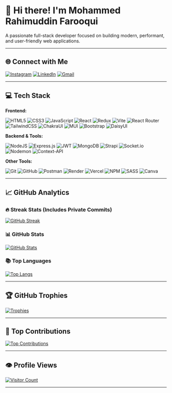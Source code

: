 # 👋 Hi there! I'm Mohammed Rahimuddin Farooqui

A passionate full-stack developer focused on building modern, performant, and user-friendly web applications.

---

## 🌐 Connect with Me

[![Instagram](https://img.shields.io/badge/Instagram-%23E4405F.svg?logo=Instagram&logoColor=white)](https://instagram.com/rahim.farooqui)
[![LinkedIn](https://img.shields.io/badge/LinkedIn-%230077B5.svg?logo=linkedin&logoColor=white)](https://www.linkedin.com/in/mohammed-rahimuddin-farooqui-276b0631a/)
[![Gmail](https://img.shields.io/badge/Email-D14836?logo=gmail&logoColor=white)](mailto:rahimfarooqui38@gmail.com)

---

## 💻 Tech Stack

**Frontend:**

![HTML5](https://img.shields.io/badge/html5-%23E34F26.svg?style=for-the-badge&logo=html5&logoColor=white)
![CSS3](https://img.shields.io/badge/css3-%231572B6.svg?style=for-the-badge&logo=css3&logoColor=white)
![JavaScript](https://img.shields.io/badge/javascript-%23323330.svg?style=for-the-badge&logo=javascript&logoColor=%23F7DF1E)
![React](https://img.shields.io/badge/react-%2320232a.svg?style=for-the-badge&logo=react&logoColor=%2361DAFB)
![Redux](https://img.shields.io/badge/redux-%23593d88.svg?style=for-the-badge&logo=redux&logoColor=white)
![Vite](https://img.shields.io/badge/vite-%23646CFF.svg?style=for-the-badge&logo=vite&logoColor=white)
![React Router](https://img.shields.io/badge/React_Router-CA4245?style=for-the-badge&logo=react-router&logoColor=white)
![TailwindCSS](https://img.shields.io/badge/tailwindcss-%2338B2AC.svg?style=for-the-badge&logo=tailwind-css&logoColor=white)
![ChakraUI](https://img.shields.io/badge/chakra-%234ED1C5.svg?style=for-the-badge&logo=chakraui&logoColor=white)
![MUI](https://img.shields.io/badge/MUI-%230081CB.svg?style=for-the-badge&logo=mui&logoColor=white)
![Bootstrap](https://img.shields.io/badge/bootstrap-%238511FA.svg?style=for-the-badge&logo=bootstrap&logoColor=white)
![DaisyUI](https://img.shields.io/badge/daisyui-5A0EF8?style=for-the-badge&logo=daisyui&logoColor=white)

**Backend & Tools:**

![NodeJS](https://img.shields.io/badge/node.js-6DA55F?style=for-the-badge&logo=node.js&logoColor=white)
![Express.js](https://img.shields.io/badge/express.js-%23404d59.svg?style=for-the-badge&logo=express&logoColor=%2361DAFB)
![JWT](https://img.shields.io/badge/JWT-black?style=for-the-badge&logo=JSON%20web%20tokens)
![MongoDB](https://img.shields.io/badge/MongoDB-%234ea94b.svg?style=for-the-badge&logo=mongodb&logoColor=white)
![Strapi](https://img.shields.io/badge/strapi-%232E7EEA.svg?style=for-the-badge&logo=strapi&logoColor=white)
![Socket.io](https://img.shields.io/badge/Socket.io-black?style=for-the-badge&logo=socket.io&badgeColor=010101)
![Nodemon](https://img.shields.io/badge/NODEMON-%23323330.svg?style=for-the-badge&logo=nodemon&logoColor=%BBDEAD)
![Context-API](https://img.shields.io/badge/Context--Api-000000?style=for-the-badge&logo=react)

**Other Tools:**

![Git](https://img.shields.io/badge/git-%23F05033.svg?style=for-the-badge&logo=git&logoColor=white)
![GitHub](https://img.shields.io/badge/github-%23121011.svg?style=for-the-badge&logo=github&logoColor=white)
![Postman](https://img.shields.io/badge/Postman-FF6C37?style=for-the-badge&logo=postman&logoColor=white)
![Render](https://img.shields.io/badge/Render-%46E3B7.svg?style=for-the-badge&logo=render&logoColor=white)
![Vercel](https://img.shields.io/badge/vercel-%23000000.svg?style=for-the-badge&logo=vercel&logoColor=white)
![NPM](https://img.shields.io/badge/NPM-%23CB3837.svg?style=for-the-badge&logo=npm&logoColor=white)
![SASS](https://img.shields.io/badge/SASS-hotpink.svg?style=for-the-badge&logo=SASS&logoColor=white)
![Canva](https://img.shields.io/badge/Canva-%2300C4CC.svg?style=for-the-badge&logo=Canva&logoColor=white)

---

## 📈 GitHub Analytics

### 🔥 Streak Stats (Includes Private Commits)

[![GitHub Streak](https://github-readme-streak-stats.herokuapp.com/?user=rahimfarooqui001&theme=highcontrast&hide_border=false)](https://git.io/streak-stats)

<!-- ⚠️ *Streak stats will appear here once you have consistent visible commit activity.*   -->

### 📊 GitHub Stats
[![GitHub Stats](https://github-readme-stats.vercel.app/api?username=rahimfarooqui001&show_icons=true&theme=highcontrast&count_private=true&include_all_commits=true)](https://github.com/anuraghazra/github-readme-stats)

### 📚 Top Languages
[![Top Langs](https://github-readme-stats.vercel.app/api/top-langs/?username=rahimfarooqui001&layout=compact&theme=highcontrast&count_private=true)](https://github.com/anuraghazra/github-readme-stats)

---

## 🏆 GitHub Trophies

[![Trophies](https://github-profile-trophy.vercel.app/?username=rahimfarooqui001&theme=gruvbox&no-frame=true&margin-w=4)](https://github.com/ryo-ma/github-profile-trophy)

---

## 🚀 Top Contributions

[![Top Contributions](https://github-contributor-stats.vercel.app/api?username=rahimfarooqui001&limit=5&theme=dark&combine_all_yearly_contributions=true)](https://github-contributor-stats.vercel.app)

---

## 👁️ Profile Views

[![Visitor Count](https://visitcount.itsvg.in/api?id=rahimfarooqui001&icon=0&color=8)](https://visitcount.itsvg.in)

---
